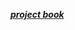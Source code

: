 [***project book***](https://docs.google.com/document/d/1bwRkWi6oZNeyzValwtkVJaotuNaeTo8CIIUC47oj3IQ/edit)
